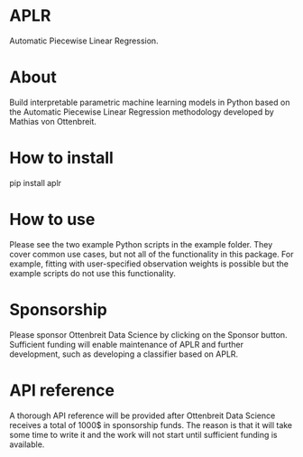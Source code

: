 # APLR
Automatic Piecewise Linear Regression.

# About
Build interpretable parametric machine learning models in Python based on the Automatic Piecewise Linear Regression methodology developed by Mathias von Ottenbreit.

# How to install
pip install aplr

# How to use
Please see the two example Python scripts in the example folder. They cover common use cases, but not all of the functionality in this package. For example, fitting with user-specified observation weights is possible but the example scripts do not use this functionality.

# Sponsorship
Please sponsor Ottenbreit Data Science by clicking on the Sponsor button. Sufficient funding will enable maintenance of APLR and further development, such as developing a classifier based on APLR.

# API reference
A thorough API reference will be provided after Ottenbreit Data Science receives a total of 1000$ in sponsorship funds. The reason is that it will take some time to write it and the work will not start until sufficient funding is available.